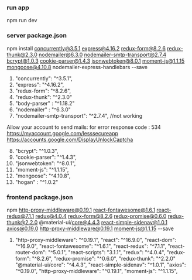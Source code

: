 ### run app 
npm run dev 

### server package.json
npm install concurrently@3.5.1 express@4.16.2 redux-form@8.2.6 redux-thunk@2.3.0 nodemailer@6.3.0 nodemailer-smtp-transport@2.7.4 
bcrypt@1.0.3 cookie-parser@1.4.3 jsonwebtoken@8.0.1 moment-js@1.1.15 mongoose@4.10.8  nodemailer-express-handlebars --save
1.  "concurrently": "^3.5.1",
2.  "express": "^4.16.2",
3.  "redux-form": "^8.2.6",
4.  "redux-thunk": "^2.3.0"
5.  "body-parser" : "^1.18.2"
6.  "nodemailer" : "^6.3.0"
7.  "nodemailer-smtp-transport": "^2.7.4", //not working 


Allow your account to send mails: for error response code : 534
https://myaccount.google.com/lesssecureapp
https://accounts.google.com/DisplayUnlockCaptcha 


8.   "bcrypt": "^1.0.3",
9.   "cookie-parser": "^1.4.3",
10.  "jsonwebtoken": "^8.0.1",
11.  "moment-js": "^1.1.15",
12.  "mongoose": "^4.10.8",
13.  "hogan" : "^1.0.2"





### frontend package.json
npm http-proxy-middleware@0.19.1 react-fontawesome@1.6.1 react-redux@7.1.1 redux@4.0.4 redux-form@8.2.6 redux-promise@0.6.0 redux-thunk@2.2.0 @material-ui/core@4.4.3 react-simple-sidenav@1.0.1 axios@0.19.0 http-proxy-middleware@0.19.1 moment-js@1.1.15 --save 
1.  "http-proxy-middleware": "^0.19.1",
    "react": "^16.9.0",
    "react-dom": "^16.9.0",
    "react-fontawesome": "^1.6.1",
    "react-redux": "^7.1.1",
    "react-router-dom": "^5.0.1",
    "react-scripts": "3.1.1",
    "redux": "^4.0.4",
    "redux-form": "^8.2.6",
    "redux-promise": "^0.6.0",
    "redux-thunk": "^2.2.0"
    "@material-ui/core": "^4.4.3",
    "react-simple-sidenav": "^1.0.1",
    "axios": "^0.19.0",
    "http-proxy-middleware": "^0.19.1",
    "moment-js": "^1.1.15",
